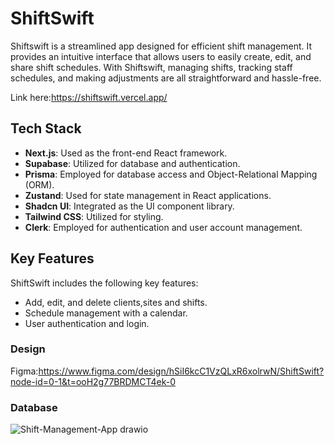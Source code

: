 # ShiftSwift

Shiftswift is a streamlined app designed for efficient shift management. It provides an intuitive interface that allows users to easily create, edit, and share shift schedules. With Shiftswift, managing shifts, tracking staff schedules, and making adjustments are all straightforward and hassle-free.

Link here:https://shiftswift.vercel.app/

## Tech Stack

- **Next.js**: Used as the front-end React framework.
- **Supabase**: Utilized for database and authentication.
- **Prisma**: Employed for database access and Object-Relational Mapping (ORM).
- **Zustand**: Used for state management in React applications.
- **Shadcn UI**: Integrated as the UI component library.
- **Tailwind CSS**: Utilized for styling.
- **Clerk**: Employed for authentication and user account management.

## Key Features

ShiftSwift includes the following key features:

- Add, edit, and delete clients,sites and shifts.
- Schedule management with a calendar.
- User authentication and login.

### Design
Figma:https://www.figma.com/design/hSiI6kcC1VzQLxR6xolrwN/ShiftSwift?node-id=0-1&t=ooH2g77BRDMCT4ek-0

### Database
![Shift-Management-App drawio](https://github.com/user-attachments/assets/31d3b6f7-fd27-46af-a639-4d09acab8cde)


